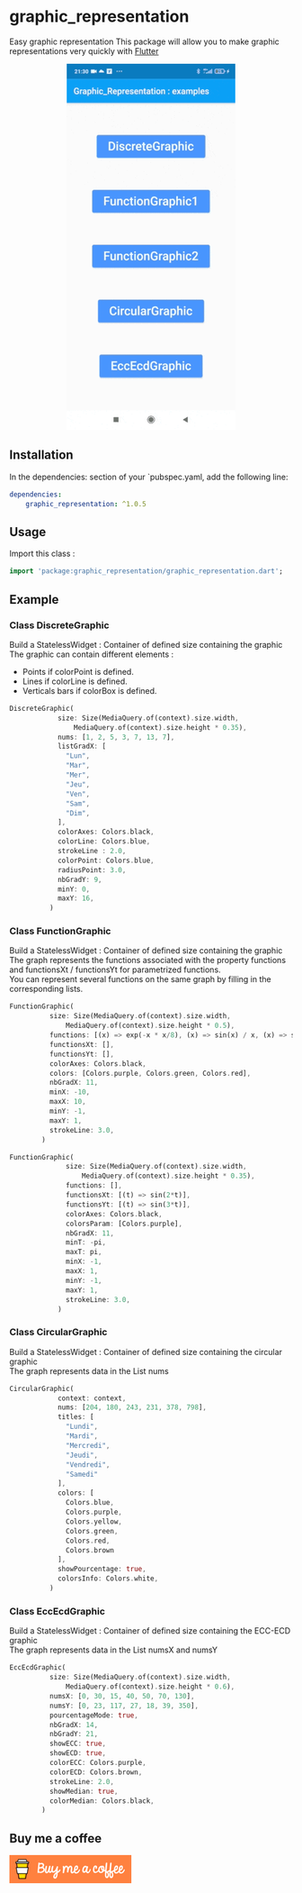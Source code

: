 # graphic_representation

Easy graphic representation
This package will allow you to make graphic representations very quickly with [Flutter](https://flutter.dev)

<p align="center">
  <img src="https://github.com/catpat44/graphic_representation/raw/main/screenshots/demo.gif" width="300" height="650" />
</p>

## Installation
In the dependencies: section of your `pubspec.yaml, add the following line:

```yaml
dependencies:
    graphic_representation: ^1.0.5
```

## Usage
Import this class :
```dart
import 'package:graphic_representation/graphic_representation.dart';
```

## Example

### Class DiscreteGraphic
Build a StatelessWidget : Container of defined size containing the graphic  
The graphic can contain different elements :  
* Points if colorPoint is defined.
* Lines if colorLine is defined.
* Verticals bars if colorBox is defined.
```dart
DiscreteGraphic(
            size: Size(MediaQuery.of(context).size.width,
                MediaQuery.of(context).size.height * 0.35),
            nums: [1, 2, 5, 3, 7, 13, 7],
            listGradX: [
              "Lun",
              "Mar",
              "Mer",
              "Jeu",
              "Ven",
              "Sam",
              "Dim",
            ],
            colorAxes: Colors.black,
            colorLine: Colors.blue,
            strokeLine : 2.0,
            colorPoint: Colors.blue,
            radiusPoint: 3.0,
            nbGradY: 9,
            minY: 0,
            maxY: 16,
          )
```

### Class FunctionGraphic
Build a StatelessWidget : Container of defined size containing the graphic  
The graph represents the functions associated with the property functions and functionsXt / functionsYt for parametrized functions.  
You can represent several functions on the same graph by filling in the corresponding lists.  
```dart
FunctionGraphic(
          size: Size(MediaQuery.of(context).size.width,
              MediaQuery.of(context).size.height * 0.5),
          functions: [(x) => exp(-x * x/8), (x) => sin(x) / x, (x) => sin(x/2)],
          functionsXt: [],
          functionsYt: [],
          colorAxes: Colors.black,
          colors: [Colors.purple, Colors.green, Colors.red],
          nbGradX: 11,
          minX: -10,
          maxX: 10,
          minY: -1,
          maxY: 1,
          strokeLine: 3.0,
        )
```
```dart
FunctionGraphic(
              size: Size(MediaQuery.of(context).size.width,
                  MediaQuery.of(context).size.height * 0.35),
              functions: [],
              functionsXt: [(t) => sin(2*t)],
              functionsYt: [(t) => sin(3*t)],
              colorAxes: Colors.black,
              colorsParam: [Colors.purple],
              nbGradX: 11,
              minT: -pi,
              maxT: pi,
              minX: -1,
              maxX: 1,
              minY: -1,
              maxY: 1,
              strokeLine: 3.0,
            )
```

### Class CircularGraphic
Build a StatelessWidget : Container of defined size containing the circular graphic  
The graph represents data in the List nums  
```dart
CircularGraphic(
            context: context,
            nums: [204, 180, 243, 231, 378, 798],
            titles: [
              "Lundi",
              "Mardi",
              "Mercredi",
              "Jeudi",
              "Vendredi",
              "Samedi"
            ],
            colors: [
              Colors.blue,
              Colors.purple,
              Colors.yellow,
              Colors.green,
              Colors.red,
              Colors.brown
            ],
            showPourcentage: true,
            colorsInfo: Colors.white,
          )
```

### Class EccEcdGraphic
Build a StatelessWidget : Container of defined size containing the ECC-ECD graphic  
The graph represents data in the List numsX and numsY  
```dart
EccEcdGraphic(
          size: Size(MediaQuery.of(context).size.width,
              MediaQuery.of(context).size.height * 0.6),
          numsX: [0, 30, 15, 40, 50, 70, 130],
          numsY: [0, 23, 117, 27, 18, 39, 350],
          pourcentageMode: true,
          nbGradX: 14,
          nbGradY: 21,
          showECC: true,
          showECD: true,
          colorECC: Colors.purple,
          colorECD: Colors.brown,
          strokeLine: 2.0,
          showMedian: true,
          colorMedian: Colors.black,
        )
```

## Buy me a coffee
<a href="https://www.buymeacoffee.com/patrickauxerre">
  <img width="217" height="50" src="https://github.com/catpat44/graphic_representation/blob/main/screenshots/buymecoffee.png?raw=true">
</a>


